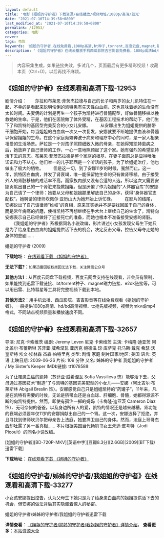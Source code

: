 ```yaml
---
layout: default
title: '电影《姐姐的守护者》下载资源/在线播放/视频地址/1080p/高清/蓝光'
date: "2021-07-10T14:39:58+0800"
last_modified_at: "2021-07-10T14:39:58+0800"
permalink: /12953/
categories: 电影
cover:
tags: 电影
keywords: '姐姐的守护者,在线免费看,1080p高清,bt种子,torrent,百度云盘,magnet,磁力链,迅雷下载资源'
description: '《姐姐的守护者》在线云播放手机西瓜影院吉吉影音免费看，1080p高清bd/hd未删减完整版和tc抢先枪版，mkv/mp4格式，附带bt/torrent种子、magnet/磁力链、百度云盘、网盘资源迅雷下载链接'
---
```


>内容采集生成，如果链接失效，多试几个，页面最后有更多精彩视频！收藏本页（Ctrl+D)，以后再找不麻烦。


## 《姐姐的守护者》在线观看和高清下载-12953

剧情介绍：　　莎拉和布莱恩·菲茨杰拉德与自己的长子和两岁的女儿凯特住在一起，不幸的是看起来聪明伶俐的凯特患有先天性白血病，这也意味着她的生命没有太长时间。夫妻俩的计划是再生一个孩子为凯特进行骨髓配型，好做骨髓移植以挽救她的生命。于是，他们在医院做了体外受精，在基因工程技术的帮助下，他们生下了和凯特的基因型完美契合的小女儿安娜。 　　从安娜出生为姐姐提供的脐带干细胞开始，每当姐姐的白血病一次又一次复发，安娜就要不断地提供血液和骨髓以保留姐姐的生命。在这个家庭频繁奔波于病房和理疗中心的同时，是一家人相亲相爱的生活场景。萨拉是一个对孩子照顾细致入微的母亲，在她得知凯特患病之后，她放弃了自己律师的工作，一心一意地照顾起了这个家。她有强烈的希望凯特活下去的意志。布莱恩·菲茨杰拉德是整个家庭的根基，在妻子面前总是显得唯唯诺诺和力不从心。他们唯一的儿子耶西是一个听话的孩子，为了给姐姐治疗，他也做出了极大的牺牲。 　　但是这一切，到了安娜11岁的时候，戛然而止。这一年，凯特因白血病，并发了肾衰竭，唯一能保留她生命的只有做肾移植。由于接受外人的肾脏移植的成活率不高，而家族内部又没有合适的人选，所以这次又需要安娜贡献出自己的一个肾脏来挽救姐姐。但是厌倦了作为姐姐的“人体器官库”的安娜为自己请了一个律师：她要从父母和姐姐那里解放自己的身体，获得“身体器官支配权”。她聘请的律师坎佩尔·亚历山大为她开始上诉忙碌。 　　在影片的结尾，安娜说出了自己请律师“维权”的真相，原来其实她并不是要找回属于自己的身体，而是常年病痛的折磨，使得凯特不再想继续在手术台上继续自己的生命了，凯特向安娜表示自己已经做好了迎接死亡的准备，而她也根本不准备接受安娜的肾脏。 　　《我姐姐的守护者》系根据同名小说改编，影片讲述小女孩发现父母生下她只是为了给身患白血病的姐姐提供活下去的机会，决定反击父母，控告父母夺走她的身体的悲剧……


姐姐的守护者 (2009)

**下载地址**： [在线观看下载 《姐姐的守护者》](https://www.btbtdy.me/btdy/dy6306.html) 


**无法下载?**：`如果迅雷因版权原因无法下载，关注微信公众号 `

**其他方法1**：从百度云网盘下载视频，百度云网盘支持在线观看，非会员有限制，如果能找到迅雷下载链接、bt/torrent种子、magnet磁力链接、e2dk链接等，可以用迅雷、比特彗星等工具将完整视频下载到本地。

**其他方法2**：用手机云播、西瓜影院、吉吉影音等在线免费观看《姐姐的守护者》，一般提供1080p高清、hd/bd高清视频、tc抢先版视频，视频为mkv或mp4格式，不同站点视频质量和播放速度不同。


## 《姐姐的守护者》在线观看和高清下载-32657

导演: 尼克·卡索维茨 编剧: Jeremy Leven 尼克·卡索维茨 主演: 卡梅隆·迪亚茨 阿比盖尔·布蕾斯琳 苏菲亚·威希涅瓦 亚历克·鲍德温 琼·库萨克 托马斯·戴克 希瑟·沃奎斯特 埃文·埃林森 杰森·帕特里克 类型: 剧情 家庭 制片国家/地区: 美国 语言: 英语 上映日期: 2009-06-26 片长: 109 分钟 又名: 姊姊的守护者 我姐姐的守护者 / My Sister’s Keeper IMDb链接: tt1078588

为了让罹患血癌的凯特（苏菲亚·威希涅瓦 Sofia Vassilieva 饰）能够活下去，父母通过基因技术“制造”了与凯特的基因完美配型的小女儿——安娜（阿比吉尔·布莱斯林 Abigail Breslin 饰）。安娜感觉自己只是姐姐凯特的“药罐子”，11年来，凡是在凯特有需要的时候，无论是脐带血还是白血球、肝细胞、骨髓，她都得源源不断的向凯特提供。然而，即使有孤注一掷的妈妈（卡梅隆·迪亚茨 Cameron Diaz 饰）、无可奈何的爸爸，以及身边所有人的爱，凯特的情况还是越来越糟，肾功能的衰竭必须要年仅11岁的安娜捐献出自己的一个肾。这一次，安娜选择了拒绝，并且寻找到律师坎贝尔把母亲告上法庭，她要捍卫自己的身体。然而，法庭上哥哥杰西却吐露了另一番真相…… 本片根据美国当代畅销书女王朱迪·皮考特（Jodi Picoult）的同名小说改编。


[姐姐的守护者][BD-720P-MKV][英语中字][豆瓣8.3分][2.6GB][2009][BT下载/迅雷下载]

**下载地址**： [在线观看下载 《姐姐的守护者》](https://www.btdx8.com/torrent/my_sisters_keeper_2009.html) 


## 《姐姐的守护者/姊姊的守护者/我姐姐的守护者》在线观看和高清下载-33277

小女孩安娜提出控告，认为父母生下她只是为了给身患白血病的姐姐提供活下去的机会，但安娜的做法背后其实隐藏着惊人的秘密。


姐姐的守护者/姊姊的守护者/我姐姐的守护者迅雷下载

**详情查看**： [《姐姐的守护者/姊姊的守护者/我姐姐的守护者》详情介绍](/movie/33277/)， **查看更多**：[本站资源大全](/movie/t/all/)

